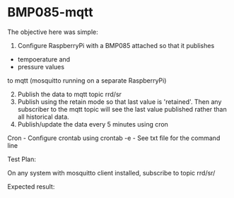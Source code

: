 # BMP085-mqtt

The objective here was simple:  

1. Configure RaspberryPi with a BMP085 attached so that it publishes
- tempoerature and
- pressure values 

to mqtt (mosquitto running on a separate RaspberryPi)

2. Publish the data to mqtt topic rrd/sr
3. Publish using the retain mode so that last value is 'retained'. 
   Then any subscriber to the mqtt topic will see the last value published rather than all historical data.
4. Publish/update the data every 5 minutes using cron

Cron - Configure crontab using crontab -e - See txt file for the command line

Test Plan:

On any system with mosquitto client installed, subscribe to topic rrd/sr/

Expected result:







